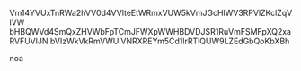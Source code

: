 Vm14YVUxTnRWa2hVV0d4VVlteEtWRmxVUW5kVmJGcHlWV3RPVlZKclZqVlVW
bHBQWVd4SmQxZHVWbFpTCmJFWXpWWHBDVDJSR1RuVmFSMFpXQ2xaRVFUVlJN
bVIzWkVkRmVWUlVNRXREYm5Cd1lrRTlQUW9LZEdGbQoKbXBh

noa